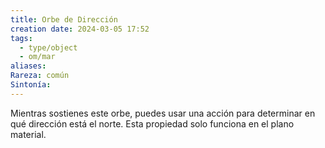 ```yaml
---
title: Orbe de Dirección
creation date: 2024-03-05 17:52
tags:
  - type/object
  - om/mar
aliases: 
Rareza: común
Sintonía:
---
```

Mientras sostienes este orbe, puedes usar una acción para determinar en qué dirección está el norte. Esta propiedad solo funciona en el plano material.